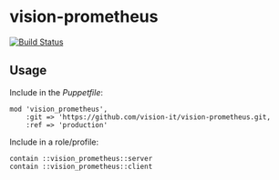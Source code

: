 # vision-prometheus

[![Build Status](https://travis-ci.com/vision-it/vision-prometheus.svg?branch=production)](https://travis-ci.com/vision-it/vision-prometheus)

## Usage

Include in the *Puppetfile*:

```
mod 'vision_prometheus',
    :git => 'https://github.com/vision-it/vision-prometheus.git,
    :ref => 'production'
```

Include in a role/profile:

```puppet
contain ::vision_prometheus::server
contain ::vision_prometheus::client
```
